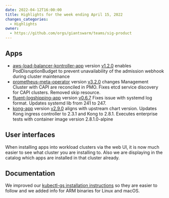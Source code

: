 ```yaml
---
date: 2022-04-12T16:00:00
title: Highlights for the week ending April 15, 2022
changes_categories:
  - Highlights
owner:
  - https://github.com/orgs/giantswarm/teams/sig-product
---
```


## Apps
- [aws-load-balancer-kontroller-app](https://github.com/giantswarm/aws-load-balancer-controller-app) version [v1.2.0](https://github.com/giantswarm/aws-load-balancer-controller-app/blob/main/CHANGELOG.md#120---2022-04-12) enables PodDisruptionBudget to prevent unavailability of the admission webhook during cluster maintenance
- [prometheus-meta-operator](https://github.com/giantswarm/prometheus-meta-operator) version [v3.2.0](https://github.com/giantswarm/prometheus-meta-operator/blob/master/CHANGELOG.md#320---2022-04-13) changes Management Cluster with CAPI are reconciled in PMO. Fixes etcd service discovery for CAPI clusters. Removed skip resource.
- [fluent-logshipping-app](https://github.com/giantswarm/fluent-logshipping-app) version [v0.6.7](https://github.com/giantswarm/fluent-logshipping-app/blob/master/CHANGELOG.md#067---2022-04-11) Fixes issue with systemd log format. Updates systemd lib from 241 to 247.
- [kong-app](https://github.com/giantswarm/kong-app) version [v2.9.0](https://github.com/giantswarm/kong-app/blob/master/CHANGELOG.md#290---2022-04-14) aligns with upstream chart version. Updates Kong ingress controller to 2.3.1 and Kong to 2.8.1. Executes enterprise tests with container image version 2.8.1.0-alpine

## User interfaces

When installing apps into workload clusters via the web UI, it is now much easier to see what cluster you are installing to. Also we are displaying in the catalog which apps are installed in that cluster already.

## Documentation

We improved our [kubectl-gs installation instructions](https://docs.giantswarm.io/ui-api/kubectl-gs/installation/) so they are easier to follow and we added info for ARM binaries for Linux and macOS.

